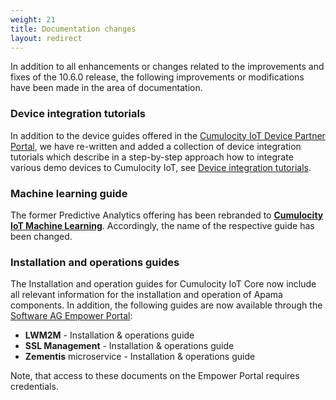 ```yaml
---
weight: 21
title: Documentation changes
layout: redirect
---
```


In addition to all enhancements or changes related to the improvements and fixes of the 10.6.0 release, the following improvements or modifications have been made in the area of documentation.

### Device integration tutorials

In addition to the device guides offered in the [Cumulocity IoT Device Partner Portal](https://devicepartnerportal.softwareag.com/web/#/), we have re-written and added a collection of device integration tutorials which describe in a step-by-step approach how to integrate various demo devices to Cumulocity IoT, see [Device integration tutorials](/device-tutorials/tutorials-introduction).

### Machine learning guide

The former Predictive Analytics offering has been rebranded to **[Cumulocity IoT Machine Learning](/machine-learning/)**. Accordingly, the name of the respective guide has been changed.

### Installation and operations guides

The Installation and operation guides for Cumulocity IoT Core now include all relevant information for the installation and operation of Apama components. In addition, the following guides are now available through the [Software AG Empower Portal](https://documentation.softwareag.com/):

* **LWM2M** - Installation & operations guide
* **SSL Management** - Installation & operations guide
* **Zementis** microservice - Installation & operations guide

Note, that access to these documents on the Empower Portal requires credentials.


